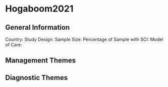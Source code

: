 # Hogaboom2021

## General Information
Country: 
Study Design: 
Sample Size: 
Percentage of Sample with SCI:
Model of Care: 

## Management Themes


## Diagnostic Themes
